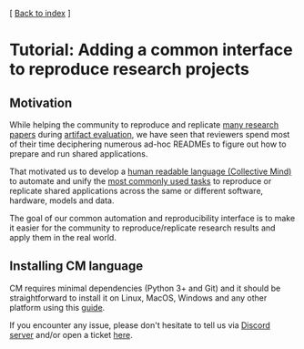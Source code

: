 [ [Back to index](../README.md) ]

# Tutorial: Adding a common interface to reproduce research projects

## Motivation

While helping the community to reproduce and replicate [many research papers](https://learning.acm.org/techtalks/reproducibility) 
during [artifact evaluation](https://cTuning.org/ae), we have seen that reviewers spend most of their time
deciphering numerous ad-hoc READMEs to figure out how to prepare and run shared applications. 

That motivated us to develop a [human readable language (Collective Mind)](../README.md#collective-mind-language-cm) 
to automate and unify the [most commonly used tasks](../list_of_scripts.md) 
to reproduce or replicate shared applications across the same or different software, hardware, models and data.

The goal of our common automation and reproducibility interface is to make it easier for the community 
to reproduce/replicate research results and apply them in the real world.

## Installing CM language

CM requires minimal dependencies (Python 3+ and Git) and it should be straightforward to install it
on Linux, MacOS, Windows and any other platform using this [guide](../installation.md).

If you encounter any issue, please don't hesitate to tell us via [Discord server](https://discord.gg/JjWNWXKxwT) 
and/or open a ticket [here](https://github.com/mlcommons/ck/issues).